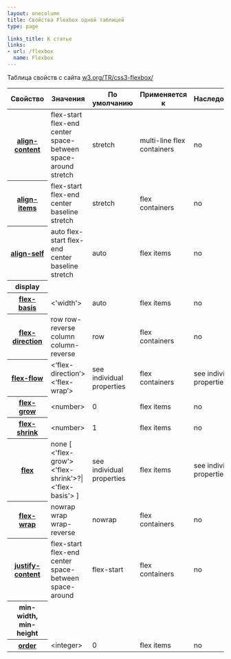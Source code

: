 ```yaml
---
layout: onecolumn
title: Свойства Flexbox одной таблицей
type: page

links_title: К статье
links:
- url: /flexbox
  name: Flexbox
---
```

Таблица свойств с сайта <a href="http://www.w3.org/TR/css3-flexbox/">w3.org/TR/css3-flexbox/</a>

<table class="proptable">
<thead>
<tr>
<th>Свойство</th>
<th>Значения</th>
<th>По умолчанию</th>
<th>Применяется к</th>
<th>Наследование</th>
</tr>
</thead>
<tbody>
<tr>
<th><a class="property" href="http://www.w3.org/TR/css3-flexbox#align-content">align-content</a></th>
<td>flex-start
flex-end
center
space-between
space-around
stretch</td>
<td>stretch</td>
<td>multi-line flex containers</td>
<td>no</td>
</tr>
<tr>
<th><a class="property" href="http://www.w3.org/TR/css3-flexbox#align-items">align-items</a></th>
<td>flex-start
flex-end
center
baseline
stretch</td>
<td>stretch</td>
<td>flex containers</td>
<td>no</td>
</tr>
<tr>
<th><a class="property" href="http://www.w3.org/TR/css3-flexbox#align-self">align-self</a></th>
<td>auto
flex-start
flex-end
center
baseline
stretch</td>
<td>auto</td>
<td>flex items</td>
<td>no</td>
</tr>
<tr>
<th><span class="property">display</span></th>
<td></td>
<td></td>
<td></td>
<td></td>
<td></td>
<td></td>
</tr>
<tr>
<th><a class="property" href="http://www.w3.org/TR/css3-flexbox#flex-basis-propdef">flex-basis</a></th>
<td>&lt;'width'&gt;</td>
<td>auto</td>
<td>flex items</td>
<td>no</td>
</tr>
<tr>
<th><a class="property" href="http://www.w3.org/TR/css3-flexbox#flex-direction">flex-direction</a></th>
<td>row
row-reverse
column
column-reverse</td>
<td>row</td>
<td>flex containers</td>
<td>no</td>
</tr>
<tr>
<th><a class="property" href="http://www.w3.org/TR/css3-flexbox#flex-flow">flex-flow</a></th>
<td>&lt;‘flex-direction’&gt;
&lt;‘flex-wrap’&gt;</td>
<td>see individual properties</td>
<td>flex containers</td>
<td>see individual properties</td>
</tr>
<tr>
<th><a class="property" href="http://www.w3.org/TR/css3-flexbox#flex-grow">flex-grow</a></th>
<td>&lt;number&gt;</td>
<td>0</td>
<td>flex items</td>
<td>no</td>
</tr>
<tr>
<th><a class="property" href="http://www.w3.org/TR/css3-flexbox#flex-shrink">flex-shrink</a></th>
<td>&lt;number&gt;</td>
<td>1</td>
<td>flex items</td>
<td>no</td>
</tr>
<tr>
<th><a class="property" href="http://www.w3.org/TR/css3-flexbox#flex">flex</a></th>
<td>none
	[ &lt;'flex-grow'&gt; &lt;'flex-shrink'&gt;?|
&lt;'flex-basis'&gt; ]</td>
<td>see individual properties</td>
<td>flex items</td>
<td>see individual properties</td>
</tr>
<tr>
<th><a class="property" href="http://www.w3.org/TR/css3-flexbox#flex-wrap">flex-wrap</a></th>
<td>nowrap
wrap
wrap-reverse</td>
<td>nowrap</td>
<td>flex containers</td>
<td>no</td>
</tr>
<tr>
<th><a class="property" href="http://www.w3.org/TR/css3-flexbox#justify-content">justify-content</a></th>
<td>flex-start
flex-end
center
space-between
space-around</td>
<td>flex-start</td>
<td>flex containers</td>
<td>no</td>
</tr>
<tr>
<th><span class="property">min-width</span>, <span class="property">min-height</span></th>
<td></td>
<td></td>
<td></td>
<td></td>
<td></td>
<td></td>
</tr>
<tr>
<th><a class="property" href="http://www.w3.org/TR/css3-flexbox#order">order</a></th>
<td>&lt;integer&gt;</td>
<td>0</td>
<td>flex items</td>
<td>no</td>
</tr>
</tbody>
</table>
